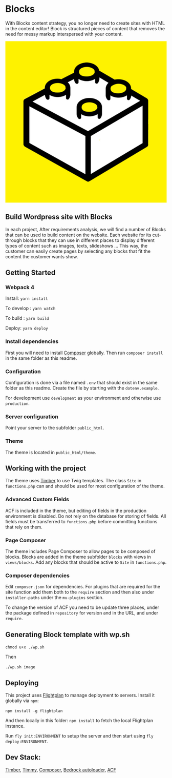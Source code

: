 # Blocks
With Blocks content strategy, you no longer need to create sites with HTML in the content editor! Block is structured pieces of content that removes the need for messy markup interspersed with your content.

![Blocks](https://raw.githubusercontent.com/ehsanpo/Blocks/master/public_html/theme/assets/img/favicon.jpg)

## Build Wordpress site with Blocks

In each project, After requirements analysis, we will find a number of Blocks that can be used to build content on the website. Each website for its cut-through blocks that they can use in different places to display different types of content such as images, texts, slideshows ... This way, the customer can easily create pages by selecting any blocks that fit the content the customer wants show.

## Getting Started

### Webpack 4
Install:
`yarn install`

To develop :
`yarn watch `

 To build :
`yarn build `

Deploy: 
`yarn deploy`


### Install dependencies

First you will need to install [Composer](https://getcomposer.org/) globally. Then run `composer install` in the same folder as this readme.

### Configuration

Configuration is done via a file named `.env` that should exist in the same folder as this readme. Create the file by starting with the `dotenv.example`.

For development use `development` as your environment and otherwise use `production`.

### Server configuration

Point your server to the subfolder `public_html`.

### Theme

The theme is located in `public_html/theme`.


## Working with the project

The theme uses [Timber](https://github.com/jarednova/timber/wiki) to use Twig templates. The class `Site` in `functions.php` can and should be used for most configuration of the theme.

### Advanced Custom Fields

ACF is included in the theme, but editing of fields in the production environment is disabled. Do not rely on the database for storing of fields. All fields must be transferred to `functions.php` before committing functions that rely on them.

### Page Composer

The theme includes Page Composer to allow pages to be composed of blocks. Blocks are added in the theme subfolder `blocks` with views in `views/blocks`. Add any blocks that should be active to `Site` in `functions.php`.

### Composer dependencies

Edit `composer.json` for dependencies. For plugins that are required for the site function add them both to the `require` section and then also under `installer-paths` under the `mu-plugins` section.

To change the version of ACF you need to be update three places, under the package defined in `repository` for version and in the URL, and under `require`.

## Generating Block template with wp.sh

`chmod u+x ./wp.sh`

Then

`./wp.sh image`

## Deploying

This project uses [Flightplan](https://github.com/pstadler/flightplan) to manage deployment to servers. Install it globally via `npm`:

`npm install -g flightplan`

And then locally in this folder: `npm install` to fetch the local Flightplan instance.

Run `fly init:ENVIRONMENT` to setup the server and then start using `fly deploy:ENVIRONMENT`.


## Dev Stack: 
[Timber](https://github.com/timber/timber),  [Timmy](https://github.com/mindkomm/timmy), [Composer](), [Bedrock autoloader](https://roots.io/bedrock/docs/mu-plugins-autoloader/), [ACF](https://www.advancedcustomfields.com/)
